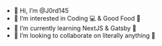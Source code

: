 - 👋 Hi, I’m @J0rd145
- 👀 I’m interested in Coding 💻 & Good Food 🍳 
- 🌱 I’m currently learning NextJS & Gatsby 👻
- 💞️ I’m looking to collaborate on literally anything 👀

<!---
J0rd145/J0rd145 is a ✨ special ✨ repository because its `README.md` (this file) appears on your GitHub profile.
You can click the Preview link to take a look at your changes.
--->
